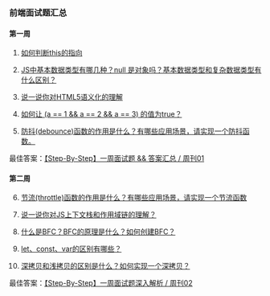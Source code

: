 ### 前端面试题汇总

#### 第一周
1. [如何判断this的指向](https://github.com/YvetteLau/Step-By-Step/issues/1)

2. [JS中基本数据类型有哪几种？null 是对象吗？基本数据类型和复杂数据类型有什么区别？](https://github.com/YvetteLau/Step-By-Step/issues/5)

3. [说一说你对HTML5语义化的理解](https://github.com/YvetteLau/Step-By-Step/issues/8)

4. [如何让 (a == 1 && a == 2 && a == 3) 的值为true？](https://github.com/YvetteLau/Step-By-Step/issues/9)

5. [防抖(debounce)函数的作用是什么？有哪些应用场景，请实现一个防抖函数。](https://github.com/YvetteLau/Step-By-Step/issues/10)

最佳答案：[【Step-By-Step】一周面试题 && 答案汇总 / 周刊01](https://github.com/YvetteLau/Blog/issues/31)


#### 第二周



6. [节流(throttle)函数的作用是什么？有哪些应用场景，请实现一个节流函数](https://github.com/YvetteLau/Step-By-Step/issues/12)

7. [说一说你对JS上下文栈和作用域链的理解？](https://github.com/YvetteLau/Step-By-Step/issues/14)

8. [什么是BFC？BFC的原理是什么？如何创建BFC？](https://github.com/YvetteLau/Step-By-Step/issues/15)

9. [let、const、var的区别有哪些？](https://github.com/YvetteLau/Step-By-Step/issues/16)

10. [深拷贝和浅拷贝的区别是什么？如何实现一个深拷贝？](https://github.com/YvetteLau/Step-By-Step/issues/17)

最佳答案：[【Step-By-Step】一周面试题深入解析 / 周刊02](https://juejin.im/post/5cf392e75188250d2850f97d)


